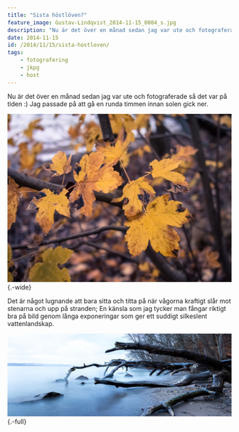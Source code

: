 ```yaml
---
title: "Sista höstlöven?"
feature_image: Gustav-Lindqvist_2014-11-15_0084_s.jpg
description: "Nu är det över en månad sedan jag var ute och fotograferade så det var på tiden :) Jag passade på att gå en runda timmen innan solen gick…"
date: 2014-11-15
id: /2014/11/15/sista-hostloven/
tags:
    - fotografering
    - jkpg
    - host
---
```


Nu är det över en månad sedan jag var ute och fotograferade så det var på tiden :) Jag passade på att gå en runda timmen innan solen gick ner.

![Gula löv mot en suddig bakgrund.](Gustav-Lindqvist_2014-11-15_0084_s.jpg){.-wide}

Det är något lugnande att bara sitta och titta på när vågorna kraftigt slår mot stenarna och upp på stranden; En känsla som jag tycker man fångar riktigt bra på bild genom långa exponeringar som ger ett suddigt silkeslent vattenlandskap.

![Ett träd som ligger på en strand halvt ute i vattnet. Vattnet slår in mot stranden men den långa exponeringen för vågorna att bli suddiga och ser ut som en dimma.](Gustav-Lindqvist_2014-11-15_0090-Edit_s.jpg){.-full}
